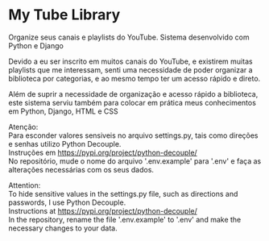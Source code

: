 # My Tube Library
Organize seus canais e playlists do YouTube.
Sistema desenvolvido com Python e Django

Devido a eu ser inscrito em muitos canais do YouTube, e existirem muitas playlists que me interessam, senti uma necessidade de poder organizar a biblioteca por categorias, e ao mesmo tempo ter um acesso rápido e direto.

Além de suprir a necessidade de organização e acesso rápido a biblioteca, este sistema serviu também para colocar em prática meus conhecimentos em Python, Django, HTML e CSS

Atenção:  
Para esconder valores sensiveis no arquivo settings.py, tais como direções e senhas utilizo Python Decouple.  
Instruções em https://pypi.org/project/python-decouple/  
No repositório, mude o nome do arquivo '.env.example' para '.env' e faça as alterações necessárias com os seus dados.

Attention:  
To hide sensitive values in the settings.py file, such as directions and passwords, I use Python Decouple.  
Instructions at https://pypi.org/project/python-decouple/  
In the repository, rename the file '.env.example' to '.env' and make the necessary changes to your data.